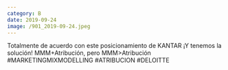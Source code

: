 ```yaml
--- 
category: B 
date: 2019-09-24 
image: /901_2019-09-24.jpeg 
--- 
```


Totalmente de acuerdo con este posicionamiento de KANTAR ¡Y tenemos la solución! MMM+Atribución, pero MMM>Atribución #MARKETINGMIXMODELLING #ATRIBUCION #DELOITTE
